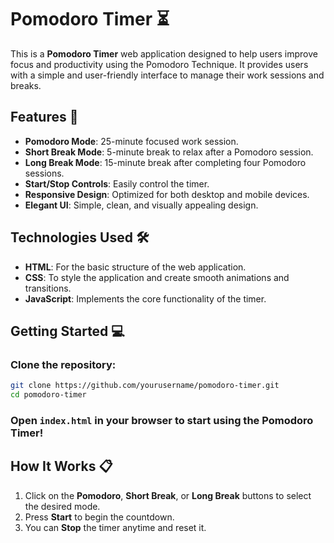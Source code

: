 
# Pomodoro Timer ⏳

This is a **Pomodoro Timer** web application designed to help users improve focus and productivity using the Pomodoro Technique. It provides users with a simple and user-friendly interface to manage their work sessions and breaks.

## Features 🚀

- **Pomodoro Mode**: 25-minute focused work session.
- **Short Break Mode**: 5-minute break to relax after a Pomodoro session.
- **Long Break Mode**: 15-minute break after completing four Pomodoro sessions.
- **Start/Stop Controls**: Easily control the timer.
- **Responsive Design**: Optimized for both desktop and mobile devices.
- **Elegant UI**: Simple, clean, and visually appealing design.

## Technologies Used 🛠️

- **HTML**: For the basic structure of the web application.
- **CSS**: To style the application and create smooth animations and transitions.
- **JavaScript**: Implements the core functionality of the timer.
  
## Getting Started 💻

### Clone the repository:
```bash
git clone https://github.com/yourusername/pomodoro-timer.git
cd pomodoro-timer
```

### Open `index.html` in your browser to start using the Pomodoro Timer!

## How It Works 📋

1. Click on the **Pomodoro**, **Short Break**, or **Long Break** buttons to select the desired mode.
2. Press **Start** to begin the countdown.
3. You can **Stop** the timer anytime and reset it.
